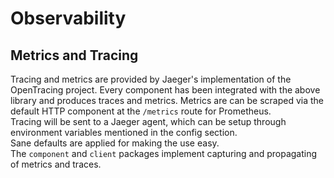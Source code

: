 # Observability

## Metrics and Tracing

Tracing and metrics are provided by Jaeger's implementation of the OpenTracing project.
Every component has been integrated with the above library and produces traces and metrics.
Metrics are can be scraped via the default HTTP component at the `/metrics` route for Prometheus.  
Tracing will be sent to a Jaeger agent, which can be setup through environment variables mentioned in the config section.    
Sane defaults are applied for making the use easy.  
The `component` and `client` packages implement capturing and propagating of metrics and traces.